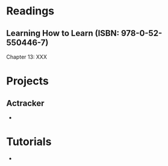# Readings

## Learning How to Learn (ISBN: 978-0-52-550446-7)

Chapter 13: XXX

# Projects

## Actracker

- 

# Tutorials

- 